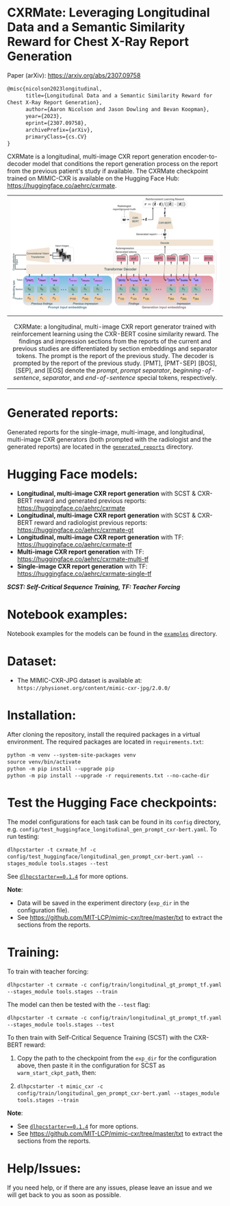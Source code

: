 # CXRMate: Leveraging Longitudinal Data and a Semantic Similarity Reward for Chest X-Ray Report Generation

Paper (arXiv): https://arxiv.org/abs/2307.09758
```
@misc{nicolson2023longitudinal,
      title={Longitudinal Data and a Semantic Similarity Reward for Chest X-Ray Report Generation}, 
      author={Aaron Nicolson and Jason Dowling and Bevan Koopman},
      year={2023},
      eprint={2307.09758},
      archivePrefix={arXiv},
      primaryClass={cs.CV}
}
```


CXRMate is a longitudinal, multi-image CXR report generation encoder-to-decoder model that conditions the report generation process on the report from the previous patient's study if available. The CXRMate checkpoint trained on MIMIC-CXR is available on the Hugging Face Hub: https://huggingface.co/aehrc/cxrmate.

<!-- ADD CITATION HERE -->

|![](docs/tokens.png)|
|----|
| <p align="center"> <a>CXRMate: a longitudinal, multi-image CXR report generator trained with reinforcement learning using the CXR-BERT cosine similarity reward. The findings and impression sections from the reports of the current and previous studies are differentiated by section embeddings and separator tokens. The prompt is the report of the previous study. The decoder is prompted by the report of the previous study. [PMT], [PMT-SEP] [BOS],  [SEP], and [EOS] denote the *prompt*, *prompt separator*,  *beginning-of-sentence*, *separator*, and *end-of-sentence* special tokens, respectively.</a> </p> |

# Generated reports:
<!-- Generated reports for the single-image, multi-image, and longitudinal, multi-image (both prompted with the radiologist and the generated reports) are located in the [`generated_reports`](https://github.com/aehrc/cxrmate/blob/main/generated_reports) directory. -->
Generated reports for the single-image, multi-image, and longitudinal, multi-image CXR generators (both prompted with the radiologist and the generated reports) are located in the [`generated_reports`](https://anonymous.4open.science/r/cxrmate-D1D3/generated_reports) directory.

# Hugging Face models:

 - **Longitudinal, multi-image CXR report generation** with SCST & CXR-BERT reward and generated previous reports: https://huggingface.co/aehrc/cxrmate
 - **Longitudinal, multi-image CXR report generation** with SCST & CXR-BERT reward and radiologist previous reports: https://huggingface.co/aehrc/cxrmate-gt
 - **Longitudinal, multi-image CXR report generation** with TF: https://huggingface.co/aehrc/cxrmate-tf
 - **Multi-image CXR report generation** with TF: https://huggingface.co/aehrc/cxrmate-multi-tf
 - **Single-image CXR report generation** with TF: https://huggingface.co/aehrc/cxrmate-single-tf

 ***SCST: Self-Critical Sequence Training, TF: Teacher Forcing***

# Notebook examples:

Notebook examples for the models can be found in the [`examples`](https://anonymous.4open.science/r/cxrmate-D1D3/examples) directory.



# Dataset:

 - The MIMIC-CXR-JPG dataset is available at: 
        ```
        https://physionet.org/content/mimic-cxr-jpg/2.0.0/
        ```

# Installation:
After cloning the repository, install the required packages in a virtual environment.
The required packages are located in `requirements.txt`:
```shell script
python -m venv --system-site-packages venv
source venv/bin/activate
python -m pip install --upgrade pip
python -m pip install --upgrade -r requirements.txt --no-cache-dir
```

# Test the Hugging Face checkpoints:   

The model configurations for each task can be found in its `config` directory, e.g. `config/test_huggingface_longitudinal_gen_prompt_cxr-bert.yaml`. To run testing:

```shell
dlhpcstarter -t cxrmate_hf -c config/test_huggingface/longitudinal_gen_prompt_cxr-bert.yaml --stages_module tools.stages --test
```

See [`dlhpcstarter==0.1.4`](https://github.com/csiro-mlai/dl_hpc_starter_pack) for more options. 

**Note**: 
 - Data will be saved in the experiment directory (`exp_dir` in the configuration file).
 - See https://github.com/MIT-LCP/mimic-cxr/tree/master/txt to extract the sections from the reports.

# Training:
   
To train with teacher forcing:
 
```
dlhpcstarter -t cxrmate -c config/train/longitudinal_gt_prompt_tf.yaml --stages_module tools.stages --train
```

The model can then be tested with the `--test` flag:

```
dlhpcstarter -t cxrmate -c config/train/longitudinal_gt_prompt_tf.yaml --stages_module tools.stages --test
```

To then train with Self-Critical Sequence Training (SCST) with the CXR-BERT reward:

 1. Copy the path to the checkpoint from the `exp_dir` for the configuration above, then paste it in the configuration for SCST as `warm_start_ckpt_path`, then:
 2. 
    ```
    dlhpcstarter -t mimic_cxr -c config/train/longitudinal_gen_prompt_cxr-bert.yaml --stages_module tools.stages --train
    ```

**Note**: 
 - See [`dlhpcstarter==0.1.4`](https://github.com/csiro-mlai/dl_hpc_starter_pack) for more options.
 - See https://github.com/MIT-LCP/mimic-cxr/tree/master/txt to extract the sections from the reports.

# Help/Issues:
If you need help, or if there are any issues, please leave an issue and we will get back to you as soon as possible.


